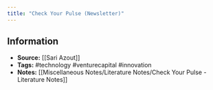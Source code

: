 ```yaml
---
title: "Check Your Pulse (Newsletter)"
---
```

## Information
- **Source:** [[Sari Azout]]
- **Tags:** #technology #venturecapital #innovation  
- **Notes:** [[Miscellaneous Notes/Literature Notes/Check Your Pulse - Literature Notes]]